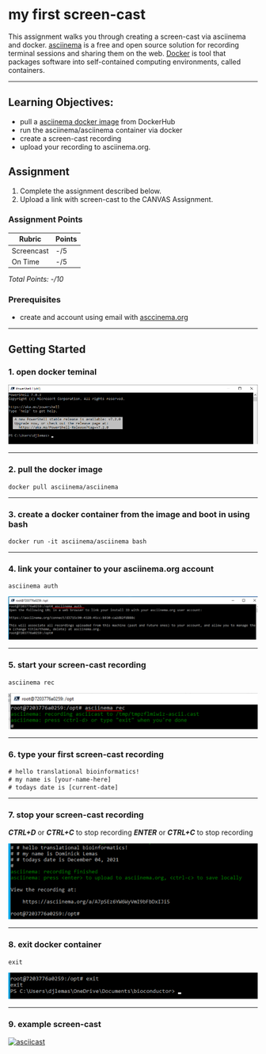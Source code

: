 # my first screen-cast 

This assignment walks you through creating a screen-cast via asciinema and docker. [asciinema](https://asciinema.org/about) is a free and open source solution for recording terminal sessions and sharing them on the web. [Docker](https://www.docker.com/resources/what-container) is tool that packages software into self-contained computing environments, called containers.
<!-- blank line -->
----
<!-- blank line -->
## Learning Objectives:
 - pull a [asciinema docker image](https://hub.docker.com/r/asciinema/asciinema/) from DockerHub
 - run the asciinema/asciinema container via docker
 - create a screen-cast recording
 - upload your recording to asciinema.org.
 
 ## Assignment 
1. Complete the assignment described below.
2. Upload a link with screen-cast to the CANVAS Assignment.
 
 ### Assignment Points
|  Rubric        | Points | 
|----------------|-------|
| Screencast     |  -/5  |
| On Time        |  -/5  |

*Total Points: -/10*

### Prerequisites
* create and account using email with [asccinema.org](https://asciinema.org/login/new) 
<!-- blank line -->
----
<!-- blank line -->

## Getting Started
### 1. open docker teminal

![asciinema_auth](https://github.com/GMS6804-master/assignment/blob/main/my_first_screen_cast/images/terminal_start.png)
<!-- blank line -->
----
<!-- blank line -->

### 2. pull the docker image

```
docker pull asciinema/asciinema
```
<!-- blank line -->
----
<!-- blank line -->

### 3. create a docker container from the image and boot in using bash
```
docker run -it asciinema/asciinema bash
```
<!-- blank line -->
----
<!-- blank line -->

### 4. link your container to your asciinema.org account
```
asciinema auth
```
![asciinema_auth](https://github.com/GMS6804-master/assignment/blob/main/my_first_screen_cast/images/asciinema_auth.png)
<!-- blank line -->
----
<!-- blank line -->

### 5. start your screen-cast recording 
```
asciinema rec
```
![asciinema_auth](https://github.com/GMS6804-master/assignment/blob/main/my_first_screen_cast/images/asciinema_rec.png)
<!-- blank line -->
----
<!-- blank line -->
### 6. type your first screen-cast recording
```
# hello translational bioinformatics!
# my name is [your-name-here]
# todays date is [current-date]

```
<!-- blank line -->
----
<!-- blank line -->

### 7. stop your screen-cast recording 

***CTRL+D*** or ***CTRL+C*** to stop recording
***ENTER*** or ***CTRL+C*** to stop recording

![asciinema_auth](https://github.com/GMS6804-master/assignment/blob/main/my_first_screen_cast/images/asciinema_stop.png)
<!-- blank line -->
----
<!-- blank line -->

### 8. exit docker container

```
exit
```

![asciinema_auth](https://github.com/GMS6804-master/assignment/blob/main/my_first_screen_cast/images/asciinema_exit.png)
<!-- blank line -->
----
<!-- blank line -->

### 9. example screen-cast

[![asciicast](https://asciinema.org/a/453642.svg)](https://asciinema.org/a/453642?t=5)
